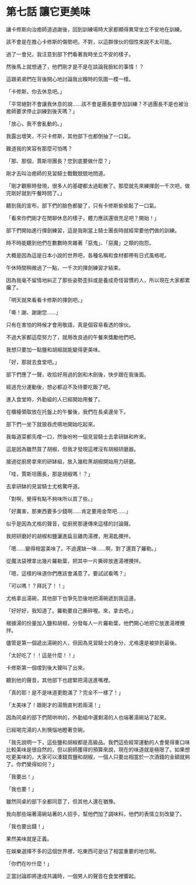 # 第七話 讓它更美味

讓卡修斯向治癒師道過謝後，回到訓練場時大家都顯得異常坐立不安地在訓練。

該不會是在擔心卡修斯的傷勢吧。不對，以這群傢伙的個性來說不太可能。


過了一會兒，我注意到部下們看著我時坐立不安的樣子。

然後馬上就想通了，他們剛才是不是在談論我臉紅的事情！？

這跟弟弟們在背後開心地討論我出糗時的氛圍一模一樣。


「卡修斯，你去休息吧。」


「平常絕對不會讓我休息的說......該不會是團長要參加訓練？不過團長不是也被治癒師要求停止訓練到後天嗎？」


「放心，我不會亂動的。」


我露出壞笑，不只卡修斯，其他部下也都倒抽了一口氣。

難道我的笑容有那麼可怕嗎？


「那、那個，賈斯坦團長？您到底要做什麼？」


剛才去叫治癒師的見習騎士戰戰兢兢地問道。


「剛才觀察時發現，很多人的基礎都太過鬆散了。那麼就先來練揮劍一千次吧，做完剛好就到午餐時間了。」


聽到我的宣布，部下們的臉色都變了，只有卡修斯偷偷鬆了一口氣。


「看來你們剛才在閒聊休息的樣子，體力應該還很充足吧？開始！」


部下們開始進行揮劍練習，這是我剛當上騎士團長時就經常要他們做的訓練。

時不時能聽到他們在數數時夾雜著「惡鬼」、「惡魔」之類的抱怨。


大概是因為這是日本小說的世界吧，各種名稱和食材都帶有日式風格呢。

午休時間稍微過了一點，一千次的揮劍練習才結束。


因為我毫不留情地糾正了那些姿勢歪斜或是養成奇怪習慣的人，所以現在大家都累癱了。


「明天就來看看卡修斯的揮劍吧。」


「嘶！謝、謝謝您......」


只有在害怕的時候才會用敬語，真是個容易看透的傢伙。

不過大家都這麼努力了，就用改良過的午餐來獎勵他們吧。

我想只要加一點鹽和胡椒就能變得更美味。


「好，那就去食堂吧。」


部下們應了一聲，收拾好用過的劍和木劍後，快步跟在我後面。

經過充分運動後，想必都迫不及待要吃飯了吧。


進入食堂時，外勤組的人已經開始用餐了。

在櫃檯領取放在托盤上的午餐後，我們在長桌邊坐下。


部下們一坐下就狼吞虎嚥地開始吃起來。

我每道菜都先嚐一口，然後吩咐一個見習騎士去拿研缽和杵來。


這是因為雖然買了胡椒，但我才發現這裡沒有胡椒研磨器。

接過從廚房拿來的研缽組，放入幾粒黑胡椒開始用力研磨。


「哇，賈斯坦團長，那是胡椒嗎！？」


去拿研缽的見習騎士尤格驚呼道。


「對啊，覺得有點不夠味所以買了些。」


「好厲害，那東西要多少錢啊......肯定要用金幣吧......」


似乎是因為尤格的聲音，從廚房那邊傳來這樣的討論聲。

我把研磨好的胡椒和鹽灑進扁豆雞肉湯裡，用湯匙攪拌。


「嗯......變得相當美味了。不過還缺一味......啊，對了還買了羅勒。」


從魔法袋裡拿出幾片羅勒葉，把其中一片撕碎放進湯裡攪拌。


「嗯，這樣的味道你們應該會滿意了。要試試看嗎？」


「可以嗎！？拜託了！！」


尤格拿出湯碗，其他部下也爭先恐後地把湯碗遞到我這邊。


「好好好，我知道了。羅勒要自己撕碎喔。來，拿去吧。」


根據湯的份量加入鹽和胡椒，分發每人一片羅勒葉，他們開心地把它放進湯裡攪拌。

儘管是第一個遞出湯碗的人，但因為見習騎士的身分，尤格還是被排到最後。


「太好吃了！！這是什麼！！」


卡修斯第一個嚐到後大聲叫了出來。

聽到他的聲音，其他部下也趕緊把湯送進嘴裡。


「真的耶！是不是味道更飽滿了？完全不一樣了！」


「太美味了！跟剛才的湯簡直判若兩湯！」


因為同桌的部下們鬧哄哄的，外勤組中還剩湯的人也端著湯碗站了起來。

已經喝完湯的人則懊惱地瞪著空碗。


「我先說明一下，這些鹽和胡椒都是高級品。我們這些經常運動的人會覺得重口味比較美味是很自然的，但以廚師獲得的預算來說，現在的味道就是極限了。如果想吃更美味的，大家可以湊錢買鹽和胡椒，一個人只要出相當於一次酒錢的金額就夠了。你們覺得如何？」


「我要出！」


「我也要！」


雖然同桌的部下全都同意了，但其他人還在猶豫。

我向那些端著湯碗站著的人招手，幫他們加了調味料，他們的表情立刻改變了。


「我也要出錢！」


果然美味就是正義。

在娛樂選擇不多的這個世界裡，吃東西可是佔了相當重要的地位啊。


「你們在吵什麼！」


正當討論即將達成共識時，一個男人的聲音在食堂裡響起。